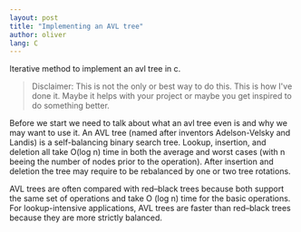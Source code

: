 ```yaml
---
layout: post
title: "Implementing an AVL tree"
author: oliver
lang: C
---
```

Iterative method to implement an avl tree in c.

>Disclaimer: This is not the only or best way to do this. This is how I've done it. Maybe it helps with your project or maybe you get inspired to do something better.

Before we start we need to talk about what an avl tree even is and why we may want to use it. An AVL tree (named after inventors Adelson-Velsky and Landis) is a self-balancing binary search tree. Lookup, insertion, and deletion all take O(log n) time in both the average and worst cases (with n beeing the number of nodes prior to the operation). After insertion and deletion the tree may require to be rebalanced by one or two tree rotations.

AVL trees are often compared with red–black trees because both support the same set of operations and take O (log ⁡n) time for the basic operations. For lookup-intensive applications, AVL trees are faster than red–black trees because they are more strictly balanced.
